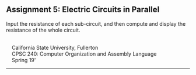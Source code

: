 ## Assignment 5: Electric Circuits in Parallel
Input the resistance of each sub-circuit, and then compute and display the resistance of the whole circuit.

<br/>&nbsp;&nbsp;&nbsp;&nbsp;California State University, Fullerton
<br/>&nbsp;&nbsp;&nbsp;&nbsp;CPSC 240: Computer Organization and Assembly Language
<br/>&nbsp;&nbsp;&nbsp;&nbsp;Spring 19'
***
<br/>

